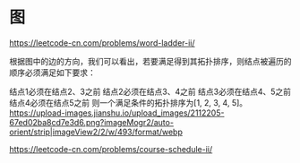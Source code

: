 # 图
https://leetcode-cn.com/problems/word-ladder-ii/


根据图中的边的方向，我们可以看出，若要满足得到其拓扑排序，则结点被遍历的顺序必须满足如下要求：

结点1必须在结点2、3之前
结点2必须在结点3、4之前
结点3必须在结点4、5之前
结点4必须在结点5之前
则一个满足条件的拓扑排序为[1, 2, 3, 4, 5]。
https://upload-images.jianshu.io/upload_images/2112205-67ed02ba8cd7e3d6.png?imageMogr2/auto-orient/strip|imageView2/2/w/493/format/webp

https://leetcode-cn.com/problems/course-schedule-ii/